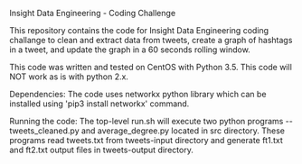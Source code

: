 Insight Data Engineering - Coding Challenge

This repository contains the code for Insight Data Engineering coding challange to clean and extract data from 
tweets, create a graph of hashtags in a tweet, and update the graph in a 60 seconds rolling window. 

This code was written and tested on CentOS with Python 3.5. This code will NOT work as is with python 2.x.

Dependencies:
The code uses networkx python library which can be installed using 'pip3 install networkx' command.

Running the code:
The top-level run.sh will execute two python programs -- tweets_cleaned.py and average_degree.py located in src directory.
These programs read tweets.txt from tweets-input directory and generate ft1.txt and ft2.txt output files in tweets-output directory.
